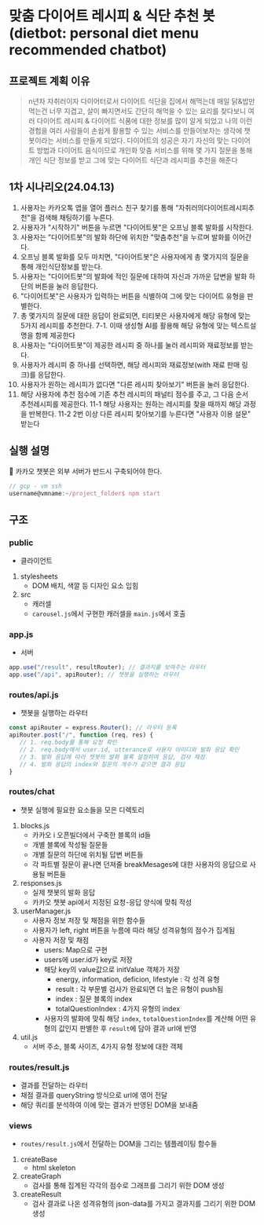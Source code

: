 # 맞춤 다이어트 레시피 & 식단 추천 봇(dietbot: personal diet menu recommended chatbot)

## 프로젝트 계획 이유

> n년차 자취러이자 다이어터로서 다이어트 식단을 집에서 해먹는데 매일 닭&밥만 먹는건 너무 지겹고, 살이 빠지면서도 간단히 해먹을 수 있는 요리를 찾다보니 여러 다이어트 레시피 & 다이어트 식품에 대한 정보를 많이 알게 되었고 나의 이런 경험을 여러 사람들이 손쉽게 활용할 수 있는 서비스를 만들어보자는 생각에 챗봇이라는 서비스를 만들게 되었다. 다이어트의 성공은 자기 자신의 맞는 다이어트 방법과 다이어트 음식이므로 개인화 맞춤 서비스를 위해 몇 가지 질문을 통해 개인 식단 정보를 받고 그에 맞는 다이어트 식단과 레시피를 추천을 해준다


## 1차 시나리오(24.04.13)

1. 사용자는 카카오톡 앱을 열어 플러스 친구 찾기를 통해 "자취러의다이어트레시피추천"을 검색해 채팅하기를 누른다.
2. 사용자가 "시작하기" 버튼을 누르면 "다이어트봇"은 오프닝 블록 발화를 시작한다.
3. 사용자는 "다이어트봇"의 발화 하단에 위치한 "맞춤추천"을 누르며 발화를 이어간다.
4. 오프닝 블록 발화를 모두 마치면, "다이어트봇"은 사용자에게 총 몇가지의 질문을 통해 개인식단정보를 받는다.
5. 사용자는 "다이어트봇"의 발화에 적인 질문에 대하여 자신과 가까운 답변을 발화 하단의 버튼을 눌러 응답한다.
6. "다이어트봇"은 사용자가 입력하는 버튼을 식별하여 그에 맞는 다이어트 유형을 판별한다.
7. 총 몇가지의 질문에 대한 응답이 완료되면, 티티봇은 사용자에게 해당 유형에 맞는 5가지 레시피를 추천한다.
   7-1. 이때 생성형 AI를 활용해 해당 유형에 맞는 텍스트설명을 함께 제공한다
8. 사용자는 "다이어트봇"이 제공한 레시피 중 하나를 눌러 레시피와 재료정보를 받는다.
9. 사용자가 레시피 중 하나를 선택하면, 해당 레시피와 재료정보(with 재료 판매 링크)를 응답한다.
10. 사용자가 원하는 레시피가 없다면 "다른 레시피 찾아보기" 버튼을 눌러 응답한다.
11. 해당 사용자에 추천 점수에 기존 추천 레시피의 패널티 점수를 주고, 그 다음 순서 추천레시피를 제공한다.
   11-1 해당 사용자는 원하는 레시피를 찾을 때까지 해당 과정을 반복한다.
   11-2 2번 이상 다른 레시피 찾아보기를 누른다면 "사용자 이용 설문" 받는다


## 실행 설명

📌 카카오 챗봇은 외부 서버가 반드시 구축되어야 한다.

```js
// gcp - vm ssh
username@vmname:~/project_folder$ npm start
```

## 구조

### public

- 클라이언트

1. stylesheets
   - DOM 배치, 색깔 등 디자인 요소 입힘
2. src
   - 캐러셀
   - `carousel.js`에서 구현한 캐러셀을 `main.js`에서 호출

### app.js

- 서버

```js
app.use("/result", resultRouter); // 결과지를 보여주는 라우터
app.use("/api", apiRouter); // 챗봇을 실행하는 라우터
```

### routes/api.js

- 챗봇을 실행하는 라우터

```js
const apiRouter = express.Router(); // 라우터 등록
apiRouter.post("/", function (req, res) {
   // 1. req.body를 통해 요청 확인
   // 2. req.body에서 user.id, utterance로 사용자 아이디와 발화 응답 확인
   // 3. 발화 응답에 따라 챗봇의 발화 블록 설정하여 응답, 검사 채점
   // 4. 발화 응답의 index와 질문의 개수가 같으면 결과 응답
}
```

### routes/chat

- 챗봇 실행에 필요한 요소들을 모은 디렉토리

1. blocks.js
   - 카카오 i 오픈빌더에서 구축한 블록의 id들
   - 개별 블록에 작성될 질문들
   - 개별 질문의 하단에 위치될 답변 버튼들
   - 각 파트별 질문이 끝나면 던져줄 breakMesages에 대한 사용자의 응답으로 사용될 버튼들
2. responses.js
   - 실제 챗봇의 발화 응답
   - 카카오 챗봇 api에서 지정된 요청-응답 양식에 맞춰 작성
3. userManager.js
   - 사용자 정보 저장 및 채점을 위한 함수들
   - 사용자가 left, right 버튼을 누름에 따라 해당 성격유형의 점수가 집계됨
   - 사용자 저장 및 채점
     - users: Map으로 구현
     - users에 user.id가 key로 저장
     - 해당 key의 value값으로 initValue 객체가 저장
       - energy, information, deficion, lifestyle : 각 성격 유형
       - result : 각 부문별 검사가 완료되면 더 높은 유형이 push됨
       - index : 질문 블록의 index
       - totalQuestionIndex : 4가지 유형의 index
     - 사용자의 발화에 맞춰 해당 `index`, `totalQuestionIndex`를 계산해 어떤 유형의 값인지 판별한 후 `result`에 담아 결과 url에 반영
4. util.js
   - 서버 주소, 블록 사이즈, 4가지 유형 정보에 대한 객체

### routes/result.js

- 결과를 전달하는 라우터
- 채점 결과를 queryString 방식으로 url에 엮어 전달
- 해당 쿼리를 분석하여 이에 맞는 결과가 반영된 DOM을 보내줌

### views

- `routes/result.js`에서 전달하는 DOM을 그리는 템플레이팅 함수들

1. createBase
   - html skeleton
2. createGraph
   - 검사를 통해 집계된 각각의 점수로 그래프를 그리기 위한 DOM 생성
3. createResult
   - 검사 결과로 나온 성격유형의 json-data를 가지고 결과지를 그리기 위한 DOM 생성
